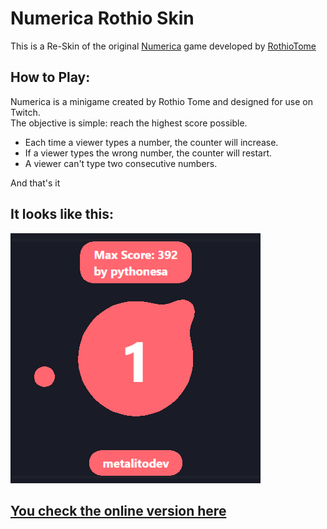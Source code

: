 # Numerica Rothio Skin

This is a Re-Skin of the original [Numerica](https://github.com/rothiotome/numerica-twitch) game developed by [RothioTome](https://github.com/rothiotome)

## How to Play:

Numerica is a minigame created by Rothio Tome and designed for use on Twitch.  
The objective is simple: reach the highest score possible.

- Each time a viewer types a number, the counter will increase. 
- If a viewer types the wrong number, the counter will restart.
- A viewer can't type two consecutive numbers.

And that's it

## It looks like this:

![Preview](./preview.png)

## [You check the online version here](https://javierbalonga.github.io/numerica-rothio-skin/) 